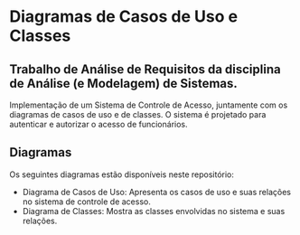 # Diagramas de Casos de Uso e Classes
## Trabalho de Análise de Requisitos da disciplina de Análise (e Modelagem) de Sistemas.

Implementação de um Sistema de Controle de Acesso, juntamente com os diagramas de casos de uso e de classes. O sistema é projetado para autenticar e autorizar o acesso de funcionários.

## Diagramas
Os seguintes diagramas estão disponíveis neste repositório:

- Diagrama de Casos de Uso: Apresenta os casos de uso e suas relações no sistema de controle de acesso.
- Diagrama de Classes: Mostra as classes envolvidas no sistema e suas relações.



